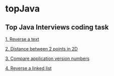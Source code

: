 # topJava

## Top Java Interviews coding task

[1. Reverse a text](https://github.com/mgamio/topJava/blob/master/src/main/java/com/topJava/strings/StringUtils.java)

[2. Distance between 2 points in 2D](https://github.com/mgamio/topJava/blob/master/src/main/java/com/topJava/math/Point.java)

[3. Compare application version numbers](https://github.com/mgamio/topJava/blob/master/src/main/java/com/topJava/strings/StringUtils.java)

[4. Reverse a linked list]()
